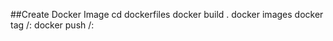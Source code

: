 ##Create Docker Image
cd dockerfiles
docker build .
docker images
docker tag <ID> <User>/<Image>:<Ver>
docker push <User>/<Image>:<Ver>
